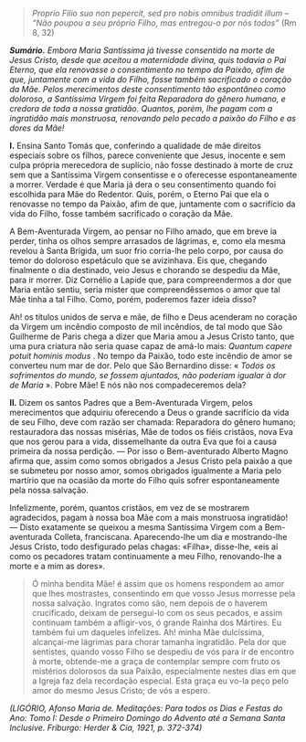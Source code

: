 > *Proprio Filio suo non pepercit, sed pro nobis omnibus tradidit illum – “Não poupou a seu próprio Filho, mas entregou-o por nós todos”* (Rm 8, 32)

***Sumário.** Embora Maria Santíssima já tivesse consentido na morte de Jesus Cristo, desde que aceitou a maternidade divina, quis todavia o Pai Eterno, que ela renovasse o consentimento no tempo da Paixão, afim de que, juntamente com a vida do Filho, fosse também sacrificado o coração da Mãe. Pelos merecimentos deste consentimento tão espontâneo como doloroso, a Santíssima Virgem foi feita Reparadora do gênero humano, e credora de toda a nossa gratidão. Quantos, porém, lhe pagam com a ingratidão mais monstruosa, renovando pelo pecado a paixão do Filho e as dores da Mãe!*

**I.** Ensina Santo Tomás que, conferindo a qualidade de mãe direitos especiais sobre os filhos, parece conveniente que Jesus, inocente e sem culpa própria merecedora de suplício, não fosse destinado à morte de cruz sem que a Santíssima Virgem consentisse e o oferecesse espontaneamente a morrer. Verdade é que Maria já dera o seu consentimento quando foi escolhida para Mãe do Redentor. Quis, porém, o Eterno Pai que ela o renovasse no tempo da Paixão, afim de que, juntamente com o sacrifício da vida do Filho, fosse também sacrificado o coração da Mãe.

A Bem-Aventurada Virgem, ao pensar no Filho amado, que em breve ia perder, tinha os olhos sempre arrasados de lágrimas, e, como ela mesma revelou à Santa Brígida, um suor frio corria-lhe pelo corpo, por causa do temor do doloroso espetáculo que se avizinhava. Eis que, chegando finalmente o dia destinado, veio Jesus e chorando se despediu da Mãe, para ir morrer. Diz Cornélio a Lapide que, para compreendermos a dor que Maria então sentiu, seria mister que compreendêssemos o amor que tal Mãe tinha a tal Filho. Como, porém, poderemos fazer ideia disso?

Ah! os títulos unidos de serva e mãe, de filho e Deus acenderam no coração da Virgem um incêndio composto de mil incêndios, de tal modo que São Guilherme de Paris chega a dizer que Maria amou a Jesus Cristo tanto, que uma pura criatura não seria quase capaz de amá-lo mais: *Quantum capere potuit hominis modus* . No tempo da Paixão, todo este incêndio de amor se converteu num mar de dor. Pelo que São Bernardino disse: « *Todos os sofrimentos do mundo, se fossem ajuntados, não poderiam igualar à dor de Maria* ». Pobre Mãe! E nós não nos compadeceremos dela?

**II.** Dizem os santos Padres que a Bem-Aventurada Virgem, pelos merecimentos que adquiriu oferecendo a Deus o grande sacrifício da vida de seu Filho, deve com razão ser chamada: Reparadora do gênero humano; restauradora das nossas misérias, Mãe de todos os fiéis cristãos, nova Eva que nos gerou para a vida, dissemelhante da outra Eva que foi a causa primeira da nossa perdição. ― Por isso o Bem-aventurado Alberto Magno afirma que, assim como somos obrigados a Jesus Cristo pela paixão a que se submeteu por nosso amor, somos obrigados igualmente a Maria pelo martírio que na ocasião da morte do Filho quis sofrer espontaneamente pela nossa salvação.

Infelizmente, porém, quantos cristãos, em vez de se mostrarem agradecidos, pagam à nossa boa Mãe com a mais monstruosa ingratidão! ― Disto exatamente se queixou a mesma Santíssima Virgem com a Bem-aventurada Colleta, franciscana. Aparecendo-lhe um dia e mostrando-lhe Jesus Cristo, todo desfigurado pelas chagas: «Filha», disse-lhe, «eis aí como os pecadores tratam continuamente a meu Filho, renovando-lhe a morte e a mim as dores».

> Ó minha bendita Mãe! é assim que os homens respondem ao amor que lhes mostrastes, consentindo em que vosso Jesus morresse pela nossa salvação. Ingratos como são, nem depois de o haverem crucificado, deixam de persegui-lo com os seus pecados, e assim continuam também a afligir-vos, ó grande Rainha dos Mártires. Eu também fui um daqueles infelizes. Ah! minha Mãe dulcíssima, alcançai-me lágrimas para chorar tamanha ingratidão. Pela dor que sentistes, quando vosso Filho se despediu de vós para ir de encontro à morte, obtende-me a graça de contemplar sempre com fruto os mistérios dolorosos da sua Paixão, especialmente nestes dias em que a Igreja faz dela recordação especial. Esta graça eu vo-la peço pelo amor do mesmo Jesus Cristo; de vós a espero.

*(LIGÓRIO, Afonso Maria de. Meditações: Para todos os Dias e Festas do Ano: Tomo I: Desde o Primeiro Domingo do Advento até a Semana Santa Inclusive. Friburgo: Herder & Cia, 1921, p. 372-374)*
